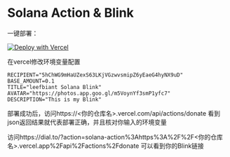 # Solana Action & Blink

一键部署：

[![Deploy with Vercel](https://vercel.com/button)](https://vercel.com/new/clone?repository-url=https://github.com/Fankouzu/solana-action&env=RECIPIENT,BASE_AMOUNT,AVATAR,TITLE,DESCRIPTION&envDescription=Variables%20to%20setup%20your%20own%20information&envLink=https://github.com/Fankouzu/solana-action&project-name=my-blink-donate-action&repository-name=my-blink-donate-action&demo-title=Solana%20blink%20action&demo-description=A%20solana%20blink%20action%20example%20using%20Next.js&demo-url=https://solana-action.vercel.com/api/actions/donate&demo-image=https://raw.githubusercontent.com/Fankouzu/solana-action/main/public/solana_devs.jpg)

在vercel修改环境变量配置

```shell
RECIPIENT="5hChWG9mHaUZexS63LKjVGzwvsmipZ6yEaeG4hyNX9uD"
BASE_AMOUNT=0.1
TITLE="leefbiant Solana Blink"
AVATAR="https://photos.app.goo.gl/m5VoynYf3smP1yfc7"
DESCRIPTION="This is my Blink"
```

部署成功后，访问https://<你的仓库名>.vercel.com/api/actions/donate 看到json返回结果就代表部署正确，并且核对你输入的环境变量

访问https://dial.to/?action=solana-action%3Ahttps%3A%2F%2F<你的仓库名>.vercel.app%2Fapi%2Factions%2Fdonate 可以看到你的Blink链接
